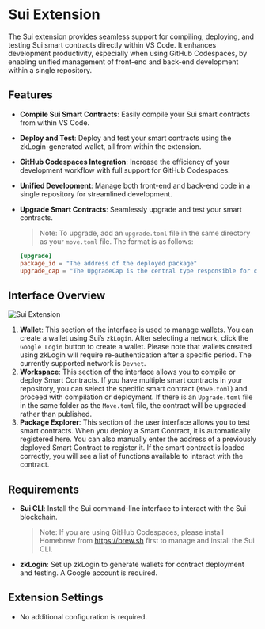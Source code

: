 # Sui Extension

The Sui extension provides seamless support for compiling, deploying, and testing Sui smart contracts directly within VS Code. It enhances development productivity, especially when using GitHub Codespaces, by enabling unified management of front-end and back-end development within a single repository.

## Features

- **Compile Sui Smart Contracts**: Easily compile your Sui smart contracts from within VS Code.
- **Deploy and Test**: Deploy and test your smart contracts using the zkLogin-generated wallet, all from within the extension.
- **GitHub Codespaces Integration**: Increase the efficiency of your development workflow with full support for GitHub Codespaces.
- **Unified Development**: Manage both front-end and back-end code in a single repository for streamlined development.
- **Upgrade Smart Contracts**: Seamlessly upgrade and test your smart contracts.

  > <i class="fa fa-info-circle" aria-hidden="true"></i> Note: To upgrade, add an `upgrade.toml` file in the same directory as your `move.toml` file. The format is as follows:

  ```toml
  [upgrade]
  package_id = "The address of the deployed package"
  upgrade_cap = "The UpgradeCap is the central type responsible for coordinating package upgrades."
  ```

## Interface Overview

![Sui Extension](https://docs.zktx.io/images/sui-extension.png)

1. **Wallet**: This section of the interface is used to manage wallets. You can create a wallet using Sui’s `zkLogin`. After selecting a network, click the `Google Login` button to create a wallet. Please note that wallets created using zkLogin will require re-authentication after a specific period. The currently supported network is `Devnet`.
1. **Workspace**: This section of the interface allows you to compile or deploy Smart Contracts. If you have multiple smart contracts in your repository, you can select the specific smart contract (`Move.toml`) and proceed with compilation or deployment. If there is an `Upgrade.toml` file in the same folder as the `Move.toml` file, the contract will be upgraded rather than published.
1. **Package Explorer**: This section of the user interface allows you to test smart contracts. When you deploy a Smart Contract, it is automatically registered here. You can also manually enter the address of a previously deployed Smart Contract to register it. If the smart contract is loaded correctly, you will see a list of functions available to interact with the contract.

## Requirements

- **Sui CLI**: Install the Sui command-line interface to interact with the Sui blockchain.
  > <i class="fa fa-info-circle" aria-hidden="true"></i> Note: If you are using GitHub Codespaces, please install Homebrew from https://brew.sh first to manage and install the Sui CLI.
- **zkLogin**: Set up zkLogin to generate wallets for contract deployment and testing. A Google account is required.

## Extension Settings

- No additional configuration is required.
